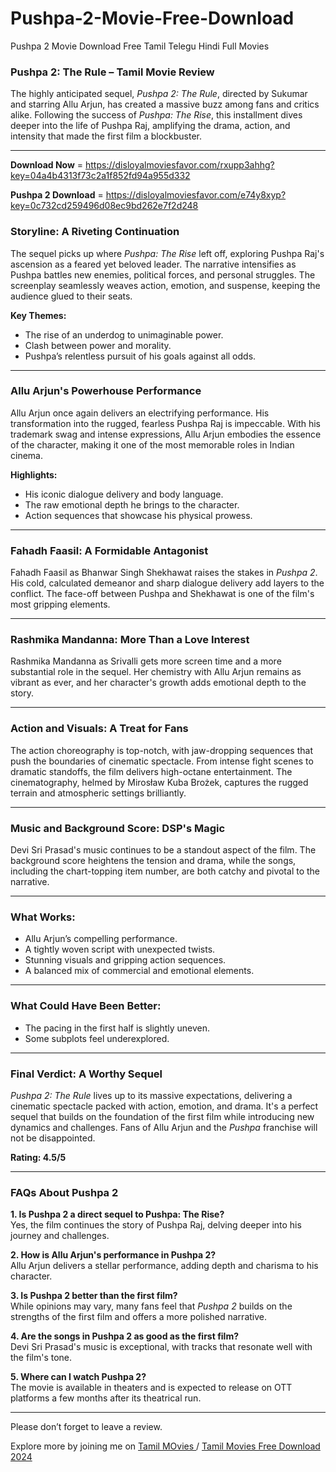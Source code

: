 # Pushpa-2-Movie-Free-Download
Pushpa 2 Movie Download Free Tamil Telegu Hindi Full Movies
### **Pushpa 2: The Rule – Tamil Movie Review**

The highly anticipated sequel, *Pushpa 2: The Rule*, directed by Sukumar and starring Allu Arjun, has created a massive buzz among fans and critics alike. Following the success of *Pushpa: The Rise*, this installment dives deeper into the life of Pushpa Raj, amplifying the drama, action, and intensity that made the first film a blockbuster.

---
**Download Now** = https://disloyalmoviesfavor.com/rxupp3ahhg?key=04a4b4313f73c2a1f852fd94a955d332

**Pushpa 2 Download** = https://disloyalmoviesfavor.com/e74y8xyp?key=0c732cd259496d08ec9bd262e7f2d248

### **Storyline: A Riveting Continuation**

The sequel picks up where *Pushpa: The Rise* left off, exploring Pushpa Raj's ascension as a feared yet beloved leader. The narrative intensifies as Pushpa battles new enemies, political forces, and personal struggles. The screenplay seamlessly weaves action, emotion, and suspense, keeping the audience glued to their seats.

**Key Themes:**
- The rise of an underdog to unimaginable power.
- Clash between power and morality.
- Pushpa’s relentless pursuit of his goals against all odds.

---

### **Allu Arjun's Powerhouse Performance**

Allu Arjun once again delivers an electrifying performance. His transformation into the rugged, fearless Pushpa Raj is impeccable. With his trademark swag and intense expressions, Allu Arjun embodies the essence of the character, making it one of the most memorable roles in Indian cinema.

**Highlights:**
- His iconic dialogue delivery and body language.
- The raw emotional depth he brings to the character.
- Action sequences that showcase his physical prowess.

---

### **Fahadh Faasil: A Formidable Antagonist**

Fahadh Faasil as Bhanwar Singh Shekhawat raises the stakes in *Pushpa 2*. His cold, calculated demeanor and sharp dialogue delivery add layers to the conflict. The face-off between Pushpa and Shekhawat is one of the film's most gripping elements.

---

### **Rashmika Mandanna: More Than a Love Interest**

Rashmika Mandanna as Srivalli gets more screen time and a more substantial role in the sequel. Her chemistry with Allu Arjun remains as vibrant as ever, and her character's growth adds emotional depth to the story.

---

### **Action and Visuals: A Treat for Fans**

The action choreography is top-notch, with jaw-dropping sequences that push the boundaries of cinematic spectacle. From intense fight scenes to dramatic standoffs, the film delivers high-octane entertainment. The cinematography, helmed by Mirosław Kuba Brożek, captures the rugged terrain and atmospheric settings brilliantly.

---

### **Music and Background Score: DSP's Magic**

Devi Sri Prasad's music continues to be a standout aspect of the film. The background score heightens the tension and drama, while the songs, including the chart-topping item number, are both catchy and pivotal to the narrative.

---

### **What Works:**
- Allu Arjun’s compelling performance.
- A tightly woven script with unexpected twists.
- Stunning visuals and gripping action sequences.
- A balanced mix of commercial and emotional elements.

---

### **What Could Have Been Better:**
- The pacing in the first half is slightly uneven.
- Some subplots feel underexplored.

---

### **Final Verdict: A Worthy Sequel**

*Pushpa 2: The Rule* lives up to its massive expectations, delivering a cinematic spectacle packed with action, emotion, and drama. It's a perfect sequel that builds on the foundation of the first film while introducing new dynamics and challenges. Fans of Allu Arjun and the *Pushpa* franchise will not be disappointed.

**Rating: 4.5/5**

---

### **FAQs About Pushpa 2**

**1. Is Pushpa 2 a direct sequel to Pushpa: The Rise?**  
Yes, the film continues the story of Pushpa Raj, delving deeper into his journey and challenges.

**2. How is Allu Arjun's performance in Pushpa 2?**  
Allu Arjun delivers a stellar performance, adding depth and charisma to his character.

**3. Is Pushpa 2 better than the first film?**  
While opinions may vary, many fans feel that *Pushpa 2* builds on the strengths of the first film and offers a more polished narrative.

**4. Are the songs in Pushpa 2 as good as the first film?**  
Devi Sri Prasad's music is exceptional, with tracks that resonate well with the film's tone.

**5. Where can I watch Pushpa 2?**  
The movie is available in theaters and is expected to release on OTT platforms a few months after its theatrical run.

---

Please don’t forget to leave a review.

Explore more by joining me on [Tamil MOvies ](https://newtamilmovieswatchonlinefree.blogspot.com/) / [Tamil Movies Free Download 2024](https://newtamilmovieswatchonlinefree.blogspot.com/)
